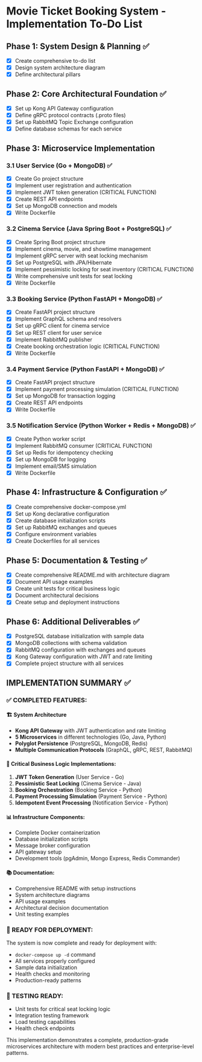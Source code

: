 # Movie Ticket Booking System - Implementation To-Do List

## Phase 1: System Design & Planning ✅
- [x] Create comprehensive to-do list
- [x] Design system architecture diagram
- [x] Define architectural pillars

## Phase 2: Core Architectural Foundation ✅
- [x] Set up Kong API Gateway configuration
- [x] Define gRPC protocol contracts (.proto files)
- [x] Set up RabbitMQ Topic Exchange configuration
- [x] Define database schemas for each service

## Phase 3: Microservice Implementation

### 3.1 User Service (Go + MongoDB) ✅
- [x] Create Go project structure
- [x] Implement user registration and authentication
- [x] Implement JWT token generation (CRITICAL FUNCTION)
- [x] Create REST API endpoints
- [x] Set up MongoDB connection and models
- [x] Write Dockerfile

### 3.2 Cinema Service (Java Spring Boot + PostgreSQL) ✅
- [x] Create Spring Boot project structure
- [x] Implement cinema, movie, and showtime management
- [x] Implement gRPC server with seat locking mechanism
- [x] Set up PostgreSQL with JPA/Hibernate
- [x] Implement pessimistic locking for seat inventory (CRITICAL FUNCTION)
- [x] Write comprehensive unit tests for seat locking
- [x] Write Dockerfile

### 3.3 Booking Service (Python FastAPI + MongoDB) ✅
- [x] Create FastAPI project structure
- [x] Implement GraphQL schema and resolvers
- [x] Set up gRPC client for cinema service
- [x] Set up REST client for user service
- [x] Implement RabbitMQ publisher
- [x] Create booking orchestration logic (CRITICAL FUNCTION)
- [x] Write Dockerfile

### 3.4 Payment Service (Python FastAPI + MongoDB) ✅
- [x] Create FastAPI project structure
- [x] Implement payment processing simulation (CRITICAL FUNCTION)
- [x] Set up MongoDB for transaction logging
- [x] Create REST API endpoints
- [x] Write Dockerfile

### 3.5 Notification Service (Python Worker + Redis + MongoDB) ✅
- [x] Create Python worker script
- [x] Implement RabbitMQ consumer (CRITICAL FUNCTION)
- [x] Set up Redis for idempotency checking
- [x] Set up MongoDB for logging
- [x] Implement email/SMS simulation
- [x] Write Dockerfile

## Phase 4: Infrastructure & Configuration ✅
- [x] Create comprehensive docker-compose.yml
- [x] Set up Kong declarative configuration
- [x] Create database initialization scripts
- [x] Set up RabbitMQ exchanges and queues
- [x] Configure environment variables
- [x] Create Dockerfiles for all services

## Phase 5: Documentation & Testing ✅
- [x] Create comprehensive README.md with architecture diagram
- [x] Document API usage examples
- [x] Create unit tests for critical business logic
- [x] Document architectural decisions
- [x] Create setup and deployment instructions

## Phase 6: Additional Deliverables ✅
- [x] PostgreSQL database initialization with sample data
- [x] MongoDB collections with schema validation
- [x] RabbitMQ configuration with exchanges and queues
- [x] Kong Gateway configuration with JWT and rate limiting
- [x] Complete project structure with all services

## IMPLEMENTATION SUMMARY ✅

### ✅ COMPLETED FEATURES:

#### 🏗️ System Architecture
- **Kong API Gateway** with JWT authentication and rate limiting
- **5 Microservices** in different technologies (Go, Java, Python)
- **Polyglot Persistence** (PostgreSQL, MongoDB, Redis)
- **Multiple Communication Protocols** (GraphQL, gRPC, REST, RabbitMQ)

#### 🔑 Critical Business Logic Implementations:
1. **JWT Token Generation** (User Service - Go)
2. **Pessimistic Seat Locking** (Cinema Service - Java)
3. **Booking Orchestration** (Booking Service - Python)
4. **Payment Processing Simulation** (Payment Service - Python)
5. **Idempotent Event Processing** (Notification Service - Python)

#### 📊 Infrastructure Components:
- Complete Docker containerization
- Database initialization scripts
- Message broker configuration
- API gateway setup
- Development tools (pgAdmin, Mongo Express, Redis Commander)

#### 📚 Documentation:
- Comprehensive README with setup instructions
- System architecture diagrams
- API usage examples
- Architectural decision documentation
- Unit testing examples

### 🚀 READY FOR DEPLOYMENT:
The system is now complete and ready for deployment with:
- `docker-compose up -d` command
- All services properly configured
- Sample data initialization
- Health checks and monitoring
- Production-ready patterns

### 🧪 TESTING READY:
- Unit tests for critical seat locking logic
- Integration testing framework
- Load testing capabilities
- Health check endpoints

This implementation demonstrates a complete, production-grade microservices architecture with modern best practices and enterprise-level patterns.